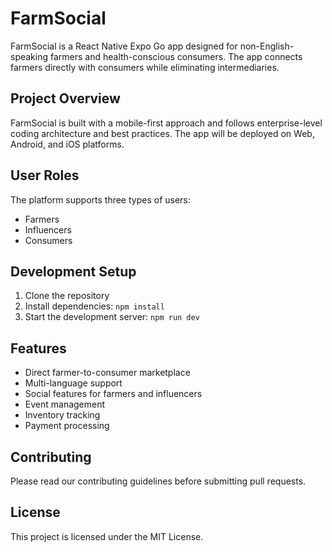 # FarmSocial

FarmSocial is a React Native Expo Go app designed for non-English-speaking farmers and health-conscious consumers. The app connects farmers directly with consumers while eliminating intermediaries.

## Project Overview

FarmSocial is built with a mobile-first approach and follows enterprise-level coding architecture and best practices. The app will be deployed on Web, Android, and iOS platforms.

## User Roles

The platform supports three types of users:
- Farmers
- Influencers
- Consumers

## Development Setup

1. Clone the repository
2. Install dependencies: `npm install`
3. Start the development server: `npm run dev`

## Features

- Direct farmer-to-consumer marketplace
- Multi-language support
- Social features for farmers and influencers
- Event management
- Inventory tracking
- Payment processing

## Contributing

Please read our contributing guidelines before submitting pull requests.

## License

This project is licensed under the MIT License.

